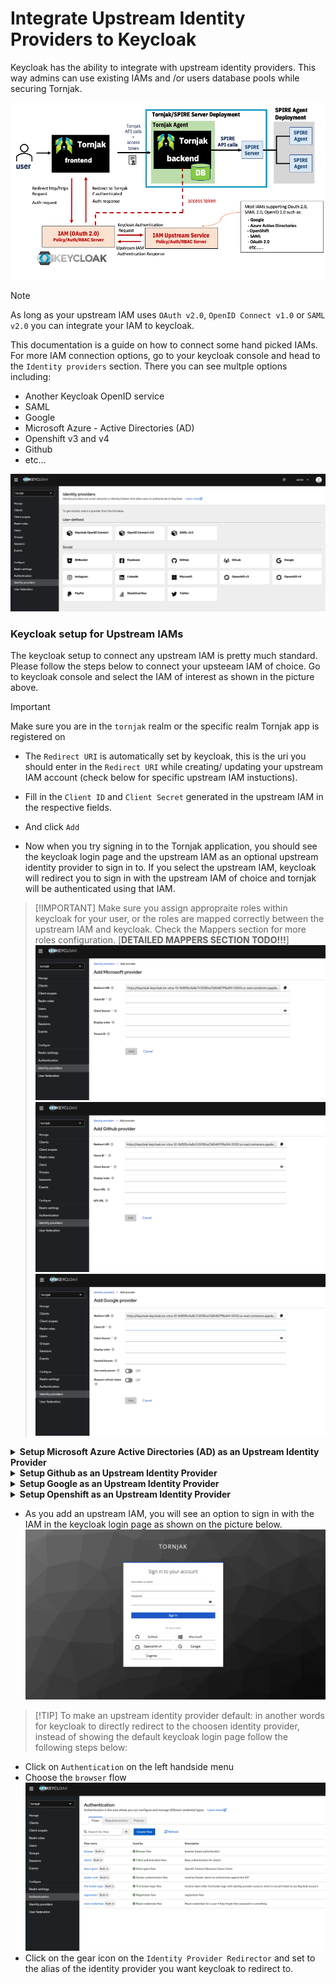 # Integrate Upstream Identity Providers to Keycloak

Keycloak has the ability to integrate with upstream identity providers. This way admins can use existing IAMs and /or users database pools while securing Tornjak. 

![Upstream Architecture Diagram](diagrams/upstream-architecture-diagram.png)

> [!NOTE]
> As long as your upstream IAM uses `OAuth v2.0`, `OpenID Connect v1.0` or `SAML v2.0` you can integrate your IAM to keycloak. 

This documentation is a guide on how to connect some hand picked IAMs. For more IAM connection options, go to your keycloak console and head to the `Identity providers` section. There you can see multple options including: 

- Another Keycloak OpenID service
- SAML
- Google
- Microsoft Azure - Active Directories (AD)
- Openshift v3 and v4
- Github
- etc...

![Identity Providers Homepage](diagrams/identity-providers-homepage.png)

### Keycloak setup for Upstream IAMs
The keycloak setup to connect any upstream IAM is pretty much standard. Please follow the steps below to connect your upsteeam IAM of choice. Go to keycloak console and select the IAM of interest as shown in the picture above. 

> [!IMPORTANT] 
> Make sure you are in the `tornjak` realm or the specific realm Tornjak app is registered on 
- The `Redirect URI` is automatically set by keycloak, this is the uri you should enter in the `Redirect URI` while creating/ updating your upstream IAM account (check below for specific upstream IAM instuctions). 
- Fill in the `Client ID` and `Client Secret` generated in the upstream IAM in the respective fields. 
- And click `Add`

- Now when you try signing in to the Tornjak application, you should see the keycloak login page and the upstream IAM as an optional upstream identity provider to sign in to. If you select the upstream IAM, keycloak will redirect you to sign in with the upstream IAM of choice and tornjak will be authenticated using that IAM. 
> [!IMPORTANT] Make sure you assign appropraite roles within keycloak for your user, or the roles are mapped correctly between the upstream IAM and keycloak. Check the Mappers section for more roles configuration. [****DETAILED MAPPERS SECTION TODO!!!****]
![Microsoft Keycloak](diagrams/microsoft-keycloak.png)
![Github Keycloak](diagrams/github-keycloak.png)
![Google Keycloak](diagrams/google-keycloak.png)

<details><summary><b> Setup Microsoft Azure Active Directories (AD) as an Upstream Identity Provider </b></summary>
If you don't have an AD account, follow the instructions below to create one. 

> [!NOTE] 
> For simplicity we will be creating a free account

- Go to Microsoft Azure portal for your account. 
- Go to `App registrations` (you can search for it on top)
- Click on `New Registration` and configure the name and add a `Redirect URI` by selecting `Web` and paste the value of `Redirect URI` from keycloak and Register the application. 
![Microsoft AD](diagrams/microsoft-azure.png)
- Note the `Applcation (client) ID`
- On the left hand side go to Manage > Certificates & secrets and click on `New client secret`, give it a description and choose the expiry length ad click `Add` at the bottom. Note the `Value` of the created secret. 
</details>

<details><summary><b> Setup Github as an Upstream Identity Provider </b></summary>
If you don't have a Github OAUTH app, follow the instructions below to create one. 

> [!NOTE] 
> For simplicity we will be creating an OAUTH app under a personal github account. But you can create one under an organization you have admin access to. Github uses OAuth 2.0.
- In your personal github account, go to the upper-right corner of your github account and click on your profile photo and then click on settings. 
- At the bottom of the menu on the left hand side, select `<> Developer settings`
- On the next page, select `OAuth Apps` on the left-hand side menu
- Select `New OAuth App` or keep a note of your existing OAuth App if any. 
- Give your app a name in the `Application name` field such as `tornjak`, your application Homepage URL (http://localhost:3000) and the `Authorization callback URL` should be set to the `Redirect URI` assigned by keycloak. 
- And register your application. 
![Github OAuth](diagrams/github-oauth-app.png)
- Once the application is registered click on `Generate a new client secret` and keep a note of the `Client ID` and the `Client Secret` generated. 
</details>
<details><summary><b> Setup Google as an Upstream Identity Provider </b></summary>
If you don't have a Google account, follow the instrctions below to create one. 

> [!NOTE] 
> For simplicity we will be creating an OAUTH app under a personal google account.
- Go to Google Cloud Platform console: https://console.cloud.google.com
![Google Cloud Console](diagrams/google-cloud-console.png)
- Go to `APIs & Services` -> `OAuth consent screen` tab on left hand side and select `External` user type consent screen to create a new consent screen. 
- After creating the consent screen, go to `Credentials` tab on left hand side, click on `CREATE CREDENTIALS` and select `OAuth Client ID`. For `Application type` select `Web application`. Give it a client name, for `Authorized redirect URIs` use the Redirect URI in your keycloak console. 
- Once you click create note your client id and client secret. 
![Google Cloud Credentials](diagrams/google-cloud-credentials.png)
</details>
<details><summary><b> Setup Openshift as an Upstream Identity Provider </b></summary>
If you don't have an Openshift account, follow the instrctions below to create one. 

****DOCUMENTATION FOR OPENSHIFT TO BE ADDED!!!****
</details>

- As you add an upstream IAM, you will see an option to sign in with the IAM in the keycloak login page as shown on the picture below. 
![Keycloak Sign In](diagrams/keycloak-sign-in-page.png)

> [!TIP] To make an upstream identity provider default: in another words for keycloak to directly redirect to the choosen identity provider, instead of showing the default keycloak login page follow the following steps below:
- Click on `Authentication` on the left handside menu
- Choose the `browser` flow
![Keycloak Browser Flow](diagrams/browser-flow.png)
- Click on the gear icon on the `Identity Provider Redirector` and set to the alias of the identity provider you want keycloak to redirect to. 